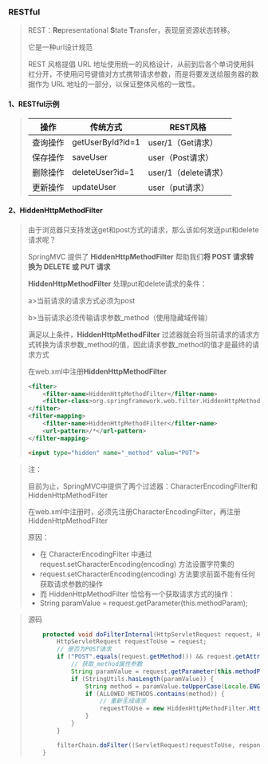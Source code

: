 ### RESTful

> REST：**Re**presentational **S**tate **T**ransfer，表现层资源状态转移。
>
> 它是一种url设计规范
>
> REST 风格提倡 URL 地址使用统一的风格设计，从前到后各个单词使用斜杠分开，不使用问号键值对方式携带请求参数，而是将要发送给服务器的数据作为 URL 地址的一部分，以保证整体风格的一致性。

#### 1、RESTful示例

> | 操作     | 传统方式         | REST风格             |
> | -------- | ---------------- | -------------------- |
> | 查询操作 | getUserById?id=1 | user/1（Get请求）    |
> | 保存操作 | saveUser         | user（Post请求）     |
> | 删除操作 | deleteUser?id=1  | user/1（delete请求） |
> | 更新操作 | updateUser       | user（put请求）      |

#### 2、HiddenHttpMethodFilter

> 由于浏览器只支持发送get和post方式的请求，那么该如何发送put和delete请求呢？
>
> SpringMVC 提供了 **HiddenHttpMethodFilter** 帮助我们**将 POST 请求转换为 DELETE 或 PUT 请求**
>
> **HiddenHttpMethodFilter** 处理put和delete请求的条件：
>
> a>当前请求的请求方式必须为post
>
> b>当前请求必须传输请求参数_method（使用隐藏域传输）
>
> 满足以上条件，**HiddenHttpMethodFilter** 过滤器就会将当前请求的请求方式转换为请求参数_method的值，因此请求参数\_method的值才是最终的请求方式
>
> 在web.xml中注册**HiddenHttpMethodFilter** 
>
> ```xml
> <filter>
>     <filter-name>HiddenHttpMethodFilter</filter-name>
>     <filter-class>org.springframework.web.filter.HiddenHttpMethodFilter</filter-class>
> </filter>
> <filter-mapping>
>     <filter-name>HiddenHttpMethodFilter</filter-name>
>     <url-pattern>/*</url-pattern>
> </filter-mapping>
> ```
>
> ```html
> <input type="hidden" name="_method" value="PUT">
> ```

> 注：
>
> 目前为止，SpringMVC中提供了两个过滤器：CharacterEncodingFilter和HiddenHttpMethodFilter
>
> 在web.xml中注册时，必须先注册CharacterEncodingFilter，再注册HiddenHttpMethodFilter
>
> 原因：
>
> - 在 CharacterEncodingFilter 中通过 request.setCharacterEncoding(encoding) 方法设置字符集的
> - request.setCharacterEncoding(encoding) 方法要求前面不能有任何获取请求参数的操作
> - 而 HiddenHttpMethodFilter 恰恰有一个获取请求方式的操作：
> - String paramValue = request.getParameter(this.methodParam);

> 源码
>
> ```java
>     protected void doFilterInternal(HttpServletRequest request, HttpServletResponse response, FilterChain filterChain) throws ServletException, IOException {
>         HttpServletRequest requestToUse = request;
>         // 是否为POST请求
>         if ("POST".equals(request.getMethod()) && request.getAttribute("javax.servlet.error.exception") == null) {
>             // 获取_method属性参数
>             String paramValue = request.getParameter(this.methodParam);
>             if (StringUtils.hasLength(paramValue)) {
>                 String method = paramValue.toUpperCase(Locale.ENGLISH);
>                 if (ALLOWED_METHODS.contains(method)) {
>                     // 重新生成请求
>                     requestToUse = new HiddenHttpMethodFilter.HttpMethodRequestWrapper(request, method);
>                 }
>             }
>         }
> 
>         filterChain.doFilter((ServletRequest)requestToUse, response);
>     }
> ```
>
> 